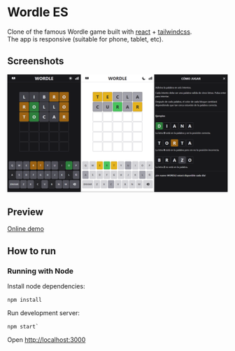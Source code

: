# Wordle ES

Clone of the famous Wordle game built with [react](https://reactjs.org/) + [tailwindcss](https://tailwindcss.com/).\
The app is responsive (suitable for phone, tablet, etc).

## Screenshots

![This is an image](/images/preview.png)

## Preview

[Online demo](https://sa.dhlattanzio.com)

## How to run

### Running with Node

Install node dependencies:

```
npm install
```

Run development server:

```
npm start`
```

Open [http://localhost:3000](http://localhost:3000)